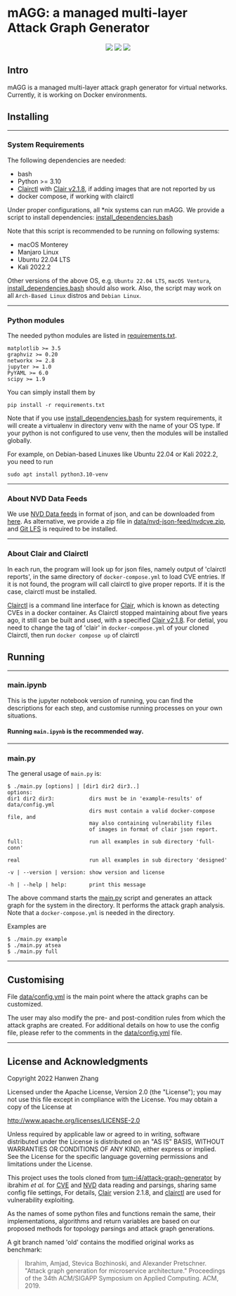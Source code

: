 # mAGG: a managed multi-layer Attack Graph Generator
<p align="center">
<a href="./LICENSE"><img src="https://img.shields.io/github/license/Cforcharming/mAGG?color=blue"></a>
<a href="https://github.com/cforcharming/mAGG/releases"><img src="https://img.shields.io/github/v/release/Cforcharming/mAGG?include_prereleases"></a>
<img src="https://img.shields.io/badge/python-3.10|3.11-green">
</p>

## Intro

mAGG is a managed multi-layer attack graph generator for virtual networks.
Currently, it is working on Docker environments.

## Installing

---
### System Requirements

The following dependencies are needed:

* bash
* Python >= 3.10
* [Clairctl](https://github.com/jgsqware/clairctl) 
with [Clair v2.1.8](https://github.com/quay/clair/releases/tag/v2.1.8), if adding images that are not reported by us
* docker compose, if working with clairctl

Under proper configurations, all *nix systems can run mAGG. We provide a script to install dependencies:
[install_dependencies.bash](install_dependencies.bash)

Note that this script is recommended to be running on following systems:

* macOS Monterey
* Manjaro Linux
* Ubuntu 22.04 LTS
* Kali 2022.2

Other versions of the above OS, e.g. `Ubuntu 22.04 LTS`, `macOS Ventura`, 
[install_dependencies.bash](install_dependencies.bash) should also work. 
Also, the script may work on all `Arch-Based Linux` distros and `Debian Linux`.

---
### Python modules
The needed python modules are listed in [requirements.txt](requirements.txt). 
```
matplotlib >= 3.5
graphviz >= 0.20
networkx >= 2.8
jupyter >= 1.0
PyYAML >= 6.0
scipy >= 1.9
```
You can simply install them by 
```
pip install -r requirements.txt
```

Note that if you use [install_dependencies.bash](install_dependencies.bash) for system requirements,
it will create a virtualenv in directory venv with the name of your OS type. 
If your python is not configured to use venv,
then the modules will be installed globally.

For example, on Debian-based Linuxes like Ubuntu 22.04 or Kali 2022.2, you need to run
```
sudo apt install python3.10-venv
```

---
### About NVD Data Feeds
We use [NVD Data feeds](https://nvd.nist.gov/vuln/data-feeds) in format of json, and can be downloaded 
from [here](https://nvd.nist.gov/vuln/data-feeds#JSON_FEED).
As alternative, we provide a zip file in [data/nvd-json-feed/nvdcve.zip](data/nvd-json-feed/nvdcve.zip),
and [Git LFS](https://git-lfs.github.com) is required to be installed.

---
### About Clair and Clairctl
In each run, the program will look up for json files, namely output of 'clairctl reports', 
in the same directory of `docker-compose.yml` to load CVE entries. If it is not found,
the program will call clairctl to give proper reports. If it is the case, clairctl must be installed.

[Clairctl](https://github.com/jgsqware/clairctl) is a command line interface for [Clair](https://github.com/quay/clair),
which is known as detecting CVEs in a docker container. As Clairctl stopped maintaining about five years ago,
it still can be built and used, with a specified [Clair v2.1.8](https://github.com/quay/clair/releases/tag/v2.1.8).
For detial, you need to change the tag of 'clair' in `docker-compose.yml` of your cloned Clairctl, 
then run ```docker compose up``` of clairctl

## Running

---
### main.ipynb

This is the jupyter notebook version of running, you can find the descriptions for each step,
and customise running processes on your own situations.

#### Running `main.ipynb` is the recommended way.

---
### main.py
The general usage of `main.py` is:

```
$ ./main.py [options] | [dir1 dir2 dir3..]
options:
dir1 dir2 dir3:           dirs must be in 'example-results' of data/config.yml
                          dirs must contain a valid docker-compose file, and
                          may also containing vulnerability files
                          of images in format of clair json report.

full:                     run all examples in sub directory 'full-conn'

real                      run all examples in sub directory 'designed'

-v | --version | version: show version and license

-h | --help | help:       print this message
```

The above command starts the [main.py](main.py) script and generates an attack graph for the system in the directory. 
It performs the attack graph analysis. Note that a `docker-compose.yml` is needed in the directory.

Examples are
```
$ ./main.py example
$ ./main.py atsea
$ ./main.py full
```

----
## Customising

File [data/config.yml](data/config.yml) is the main point where the attack graphs can be customized. 

The user may also modify the pre- and post-condition rules 
from which the attack graphs are created. For additional details on how to use the config file, please refer to 
the comments in the [data/config.yml](data/config.yml) file.

---
## License and Acknowledgments

Copyright 2022 Hanwen Zhang

Licensed under the Apache License, Version 2.0 (the "License");
you may not use this file except in compliance with the License.
You may obtain a copy of the License at

http://www.apache.org/licenses/LICENSE-2.0

Unless required by applicable law or agreed to in writing, software
distributed under the License is distributed on an "AS IS" BASIS,
WITHOUT WARRANTIES OR CONDITIONS OF ANY KIND, either express or implied.
See the License for the specific language governing permissions and
limitations under the License.

This project uses the tools cloned from 
[tum-i4/attack-graph-generator](https://github.com/tum-i4/attack-graph-generator)
by ibrahim *et al.* for [CVE](https://cve.org) and [NVD](https://nvd.nist.gov) data reading and parsings, 
sharing same config file settings, For details, [Clair](https://github.com/quay/clair) version 2.1.8,
and [clairctl](https://github.com/jgsqware/clairctl) are used for vulnerability exploiting.

As the names of some python files and functions remain the same, 
their implementations, algorithms and return variables are  based on our proposed methods
for topology parsings and attack graph generations.

A git branch named 'old' contains the modified original works as benchmark:

> Ibrahim, Amjad, Stevica Bozhinoski, and Alexander Pretschner.
> "Attack graph generation for microservice architecture."
> Proceedings of the 34th ACM/SIGAPP Symposium on Applied Computing. ACM, 2019.
